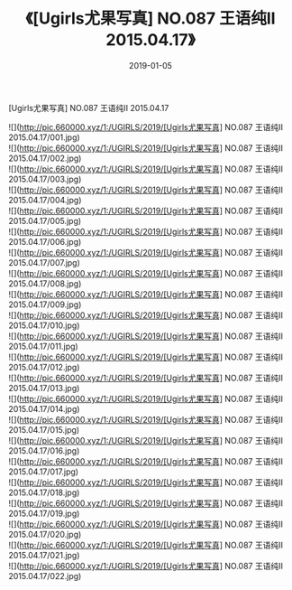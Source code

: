 ﻿---
layout: post
title:  《[Ugirls尤果写真] NO.087 王语纯II 2015.04.17》
date:   2019-01-05
img: http://pic.660000.xyz/1:/UGIRLS/2019/[Ugirls尤果写真] NO.087 王语纯II 2015.04.17/000.jpg
categories: [美女, 清纯, 唯美]
---

[Ugirls尤果写真] NO.087 王语纯II 2015.04.17

 ![](http://pic.660000.xyz/1:/UGIRLS/2019/[Ugirls尤果写真] NO.087 王语纯II 2015.04.17/001.jpg) <br>![](http://pic.660000.xyz/1:/UGIRLS/2019/[Ugirls尤果写真] NO.087 王语纯II 2015.04.17/002.jpg) <br>![](http://pic.660000.xyz/1:/UGIRLS/2019/[Ugirls尤果写真] NO.087 王语纯II 2015.04.17/003.jpg) <br>![](http://pic.660000.xyz/1:/UGIRLS/2019/[Ugirls尤果写真] NO.087 王语纯II 2015.04.17/004.jpg) <br>![](http://pic.660000.xyz/1:/UGIRLS/2019/[Ugirls尤果写真] NO.087 王语纯II 2015.04.17/005.jpg) <br>![](http://pic.660000.xyz/1:/UGIRLS/2019/[Ugirls尤果写真] NO.087 王语纯II 2015.04.17/006.jpg) <br>![](http://pic.660000.xyz/1:/UGIRLS/2019/[Ugirls尤果写真] NO.087 王语纯II 2015.04.17/007.jpg) <br>![](http://pic.660000.xyz/1:/UGIRLS/2019/[Ugirls尤果写真] NO.087 王语纯II 2015.04.17/008.jpg) <br>![](http://pic.660000.xyz/1:/UGIRLS/2019/[Ugirls尤果写真] NO.087 王语纯II 2015.04.17/009.jpg) <br>![](http://pic.660000.xyz/1:/UGIRLS/2019/[Ugirls尤果写真] NO.087 王语纯II 2015.04.17/010.jpg) <br>![](http://pic.660000.xyz/1:/UGIRLS/2019/[Ugirls尤果写真] NO.087 王语纯II 2015.04.17/011.jpg) <br>![](http://pic.660000.xyz/1:/UGIRLS/2019/[Ugirls尤果写真] NO.087 王语纯II 2015.04.17/012.jpg) <br>![](http://pic.660000.xyz/1:/UGIRLS/2019/[Ugirls尤果写真] NO.087 王语纯II 2015.04.17/013.jpg) <br>![](http://pic.660000.xyz/1:/UGIRLS/2019/[Ugirls尤果写真] NO.087 王语纯II 2015.04.17/014.jpg) <br>![](http://pic.660000.xyz/1:/UGIRLS/2019/[Ugirls尤果写真] NO.087 王语纯II 2015.04.17/015.jpg) <br>![](http://pic.660000.xyz/1:/UGIRLS/2019/[Ugirls尤果写真] NO.087 王语纯II 2015.04.17/016.jpg) <br>![](http://pic.660000.xyz/1:/UGIRLS/2019/[Ugirls尤果写真] NO.087 王语纯II 2015.04.17/017.jpg) <br>![](http://pic.660000.xyz/1:/UGIRLS/2019/[Ugirls尤果写真] NO.087 王语纯II 2015.04.17/018.jpg) <br>![](http://pic.660000.xyz/1:/UGIRLS/2019/[Ugirls尤果写真] NO.087 王语纯II 2015.04.17/019.jpg) <br>![](http://pic.660000.xyz/1:/UGIRLS/2019/[Ugirls尤果写真] NO.087 王语纯II 2015.04.17/020.jpg) <br>![](http://pic.660000.xyz/1:/UGIRLS/2019/[Ugirls尤果写真] NO.087 王语纯II 2015.04.17/021.jpg) <br>![](http://pic.660000.xyz/1:/UGIRLS/2019/[Ugirls尤果写真] NO.087 王语纯II 2015.04.17/022.jpg) <br>